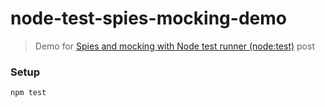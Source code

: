 # node-test-spies-mocking-demo

> Demo for [Spies and mocking with Node test runner (node:test)](https://sevic.dev/notes/spies-mocking-node-test-runner) post

### Setup

```bash
npm test
```
